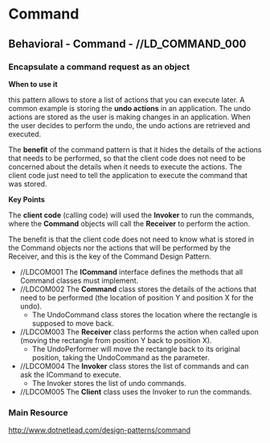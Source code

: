 # Command
## Behavioral - Command -  //LD_COMMAND_000
### Encapsulate a command request as an object

**When to use it**

this pattern allows to store a list of actions that you can execute later. 
A common example is storing the **undo actions** in an application. The undo actions are stored as the user is making changes in an application. When the user decides to perform the undo, the undo actions are retrieved and executed.

The **benefit** of the command pattern is that it hides the details of the actions that needs to be performed, so that the client code does not need to be concerned about the details when it needs to execute the actions. The client code just need to tell the application to execute the command that was stored.  

**Key Points**

The **client code** (calling code) will used the **Invoker** to run the commands, where the **Command** objects will call the **Receiver** to perform the action. 

The benefit is that the client code does not need to know what is stored in the Command objects nor the actions that will be performed by the Receiver, and this is the key of the Command Design Pattern.

- //LDCOM001 The **ICommand** interface defines the methods that all Command classes must implement.                       
- //LDCOM002 The **Command** class stores the details of the actions that need to be performed (the location of position Y and position X for the undo).
  - The UndoCommand class stores the location where the rectangle is supposed to move back.
- //LDCOM003 The **Receiver** class performs the action when called upon (moving the rectangle from position Y back to position X).
  - The UndoPerformer will move the rectangle back to its original position, taking the UndoCommand as the parameter.
- //LDCOM004 The **Invoker** class stores the list of commands and can ask the ICommand to execute.
  - The Invoker stores the list of undo commands.
- //LDCOM005 The **Client** class uses the Invoker to run the commands.

### Main Resource
http://www.dotnetlead.com/design-patterns/command














